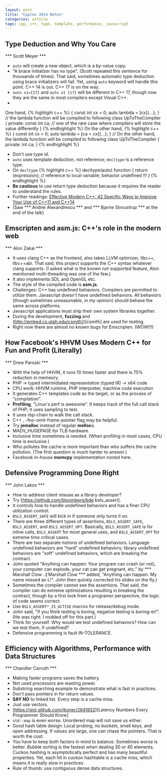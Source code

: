 ```yaml
---
layout: post
title: "CppCon 2014 Notes"
categories: article
tags: cpp, c++, type, template, performance, javascript
---
```


## Type Deduction and Why You Care

*** Scott Meyer ***

+ <code>auto</code> will create a new object, which is a by-value copy.
+ "A brace initializer has no type", (Scott repeated this sentence for thousands of times). That said, sometimes automatic type deduction using brace initializers will fail. Yet, using <code>auto</code> keyword will handle this point. C++ 14 is out. C++ 17 is on the way.
+ <code>auto x1={17}</code> and <code>auto x1 {17}</code> will be different in C++ 17, though now they are the same in most compilers except Visual C++.
+
One hand,
{% highlight c++ %}
  {
    const int cx = 0;
    auto lambda = [cx]{...};
  }
  // the lambda function will be compiled to following
  class UpToTheCompiler {
    private:
      const int ca; // one of the rare case where compilers will store the value differently
  }
{% endhighlight %}
On the other hand,
{% highlight c++ %}
  {
    const int cx = 0;
    auto lambda = [ca = cx]{...};
  }
  // On the other hand, the lambda function will be compiled to following
  class UpToTheCompiler {
    private:
      int ca;
  }
{% endhighlight %}
+ Don't use type id.
+ <code>auto</code> uses template deduction, not reference; <code>decltype<auto></code> is a reference type.
+ On <code>decltype</code>
{% highlight c++ %}
 decltype(auto) function {
   return (expression); // reference to local variable; behavior undefined !!!
 }
{% endhighlight %}
+ **Be cautious** to use return type deduction because it requires the reader to understand the rules.
+ Further readings: [Effective Modern C++: 42 Specific Ways to Improve Your Use of C++11 and C++14](http://www.amazon.com/Effective-Modern-Specific-Ways-Improve/dp/1491903996)
+ (Saw *** Andrei Alexandrescu *** and *** Bjarne Stroustrup *** at the end of the talk)

## Emscripten and asm.js: C++'s role in the modern web

*** Alon Zakai ***

+ It uses clang C++ as the frontend, also takes LLVM optimizer, libc++, libc++abi. That said, this project supports the C++ syntax whatever clang supports. (I asked what is the known not supported feature, Alon mentioned multi-threading was one of the few.)
+ It also implements SDL and OpenGL etc.
+ The style of the compiled code is **asm.js**.
+ Challenges: C++ has undefined behaviors. Compilers are permitted to utilize them. Javascript doesn't have undefined behaviors. All behaviors (though sometimes unreasonable, in my opinion) should behave the same across platforms.
+ Javascript applications must ship their own system libraries together.
+ During the development, **fuzzing** and (http://embed.cs.utah.edu/csmith/)[csmith] are used for testing. 
+ Right now there are almost no known bugs for Emscripten. (WOW!!!)

##  How Facebook's HHVM Uses Modern C++ for Fun and Profit (Literally)

*** Drew Paroski ***

+ With the help of HHVM, it runs 10 times faster and there is 75% reduction in memeory.
+ PHP -> typed intermidiated representation (typed IR) -> x64 code
+ CPU work: HHVM runtime, PHP interpreter, machine code execution
+ It generates C++ templates code as the target, or as the process of "compilation".
+ **Profiling**, "Linux's perf is awesome". It keeps track of the full call stack of PHP; it uses sampling to test.
+ It uses rbp-chain to walk the call stack.
+ C++ , -fno-omit-frame-pointer flag may be helpful.
+ Try **jemalloc** instead of regular **melloc**s.
+ MADV_HUGEPAGE for TLB hardware.
+ Inclusive time sometimes is needed. (When profiling in most cases, CPU time is exclusive.)
+ Who pollutes the cache is more important than who suffers the cache pollution. (The first question is much harder to answer.)
+ Facebook in-house **memcpy** implementation rooted here.

##  Defensive Programming Done Right

*** John Lakos ***

+ How to address client misuse as a library developer?
+ Try [https://github.com/bloomberg/bde bsls_assert].
+ It controls how to handle undefined behaviors and has a finer CPU utilization control.
+ <code>BSLS_ASSERT_SAFE</code> will kick in if someone only turns it on.
+ There are three different types of assertions, <code>BSLS_ASSERT_SAFE</code>, <code>BSLS_ASSERT</code>, and <code>BSLS_ASSERT_OPT</code>. Basically, <code>BSLS_ASSERT_SAFE</code> is for inline calls, <code>BSLS_ASSERT</code> for most general uses, and <code>BSLS_ASSERT_OPT</code> for extreme time critical cases.
+ There are two separate notions of undefined behaviors. Language undefined behaviors are "hard" undefined behaviors; library undefined behaviors are "soft" undefined behaviors, which are breaking the contract.
+ John quoted "Anything can happen: Your program can crash (or not), your computer can explode, your cat can get pregnant, etc." by *** Marshall Clow ***. (*** Marshall Clow *** added, "Anything can happen. My name missed an L!". John then quickly corrected his slides on the fly.)
+ Sometimes the compiler cannot see the assertions. That said, the compiler can do extreme optimizations resulting in breaking the contract, though by a first look from a programer perspective, the logic of code seems correct.
+ Use <code>BSLS_ASSERT*_IS_ACTIVE</code> macros for release/debug mode.
+ John said, "If you think testing is boring, negative testing is boring-er!". (He was right. I nodded off for this part.)
+ Think for yourself. Why would we test undefined behaviors? How can we test them, if undefined?
+ Defensive programming is fault IN-TOLERANCE.

##  Efficiency with Algorithms, Performance with Data Structures

*** Chandler Carruth ***

+ Making faster programs saves the battery.
+ Not used processors are wasting power.
+ Substring searching example to demonstrate what is fast in practices.
+ Don't pass pointers in for return values.
+ **SAY NO** to linked list. Every step is a cache miss.
+ Just use vectors.
+ (https://gist.github.com/jboner/2841832)[Latency Numbers Every Programmer Should Know]
+ <code>std::map</code> is even worse. Unordered map will not save us either.
+ Good hash table design: Local probing, no buckets, small keys, and open addressing. If values are large, one can chase the pointers. That is worth the cost.
+ You have to keep both factors in mind to balance. Sometimes worse is better. Bubble sorting is the fastest when dealing 30 or 40 elements. Cuckoo hashing is asymptotically perfect and has many beautiful properties. Yet, each hit in cuckoo hashtable is a cache miss, which means it is really slow in practices.
+ Rule of thumb: use contiguous dense data structures.

